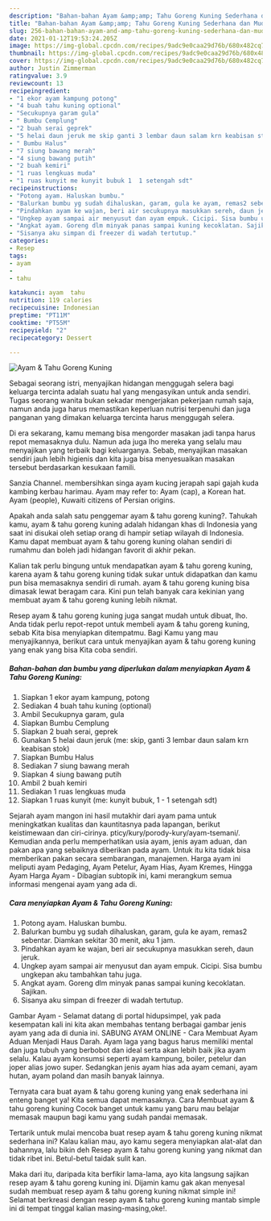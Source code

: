 ```yaml
---
description: "Bahan-bahan Ayam &amp;amp; Tahu Goreng Kuning Sederhana dan Mudah Dibuat"
title: "Bahan-bahan Ayam &amp;amp; Tahu Goreng Kuning Sederhana dan Mudah Dibuat"
slug: 256-bahan-bahan-ayam-and-amp-tahu-goreng-kuning-sederhana-dan-mudah-dibuat
date: 2021-01-12T19:53:24.205Z
image: https://img-global.cpcdn.com/recipes/9adc9e0caa29d76b/680x482cq70/ayam-tahu-goreng-kuning-foto-resep-utama.jpg
thumbnail: https://img-global.cpcdn.com/recipes/9adc9e0caa29d76b/680x482cq70/ayam-tahu-goreng-kuning-foto-resep-utama.jpg
cover: https://img-global.cpcdn.com/recipes/9adc9e0caa29d76b/680x482cq70/ayam-tahu-goreng-kuning-foto-resep-utama.jpg
author: Justin Zimmerman
ratingvalue: 3.9
reviewcount: 13
recipeingredient:
- "1 ekor ayam kampung potong"
- "4 buah tahu kuning optional"
- "Secukupnya garam gula"
- " Bumbu Cemplung"
- "2 buah serai geprek"
- "5 helai daun jeruk me skip ganti 3 lembar daun salam krn keabisan stok"
- " Bumbu Halus"
- "7 siung bawang merah"
- "4 siung bawang putih"
- "2 buah kemiri"
- "1 ruas lengkuas muda"
- "1 ruas kunyit me kunyit bubuk 1  1 setengah sdt"
recipeinstructions:
- "Potong ayam. Haluskan bumbu."
- "Balurkan bumbu yg sudah dihaluskan, garam, gula ke ayam, remas2 sebentar. Diamkan sekitar 30 menit, aku 1 jam."
- "Pindahkan ayam ke wajan, beri air secukupnya masukkan sereh, daun jeruk."
- "Ungkep ayam sampai air menyusut dan ayam empuk. Cicipi. Sisa bumbu ungkepan aku tambahkan tahu juga."
- "Angkat ayam. Goreng dlm minyak panas sampai kuning kecoklatan. Sajikan."
- "Sisanya aku simpan di freezer di wadah tertutup."
categories:
- Resep
tags:
- ayam
- 
- tahu

katakunci: ayam  tahu 
nutrition: 119 calories
recipecuisine: Indonesian
preptime: "PT11M"
cooktime: "PT55M"
recipeyield: "2"
recipecategory: Dessert

---
```



![Ayam &amp; Tahu Goreng Kuning](https://img-global.cpcdn.com/recipes/9adc9e0caa29d76b/680x482cq70/ayam-tahu-goreng-kuning-foto-resep-utama.jpg)

Sebagai seorang istri, menyajikan hidangan menggugah selera bagi keluarga tercinta adalah suatu hal yang mengasyikan untuk anda sendiri. Tugas seorang  wanita bukan sekadar mengerjakan pekerjaan rumah saja, namun anda juga harus memastikan keperluan nutrisi terpenuhi dan juga panganan yang dimakan keluarga tercinta harus menggugah selera.

Di era  sekarang, kamu memang bisa mengorder masakan jadi tanpa harus repot memasaknya dulu. Namun ada juga lho mereka yang selalu mau menyajikan yang terbaik bagi keluarganya. Sebab, menyajikan masakan sendiri jauh lebih higienis dan kita juga bisa menyesuaikan masakan tersebut berdasarkan kesukaan famili. 

Sanzia Channel. membersihkan singa ayam kucing jerapah sapi gajah kuda kambing kerbau harimau. Ayam may refer to: Ayam (cap), a Korean hat. Ayam (people), Kuwaiti citizens of Persian origins.

Apakah anda salah satu penggemar ayam &amp; tahu goreng kuning?. Tahukah kamu, ayam &amp; tahu goreng kuning adalah hidangan khas di Indonesia yang saat ini disukai oleh setiap orang di hampir setiap wilayah di Indonesia. Kamu dapat membuat ayam &amp; tahu goreng kuning olahan sendiri di rumahmu dan boleh jadi hidangan favorit di akhir pekan.

Kalian tak perlu bingung untuk mendapatkan ayam &amp; tahu goreng kuning, karena ayam &amp; tahu goreng kuning tidak sukar untuk didapatkan dan kamu pun bisa memasaknya sendiri di rumah. ayam &amp; tahu goreng kuning bisa dimasak lewat beragam cara. Kini pun telah banyak cara kekinian yang membuat ayam &amp; tahu goreng kuning lebih nikmat.

Resep ayam &amp; tahu goreng kuning juga sangat mudah untuk dibuat, lho. Anda tidak perlu repot-repot untuk membeli ayam &amp; tahu goreng kuning, sebab Kita bisa menyiapkan ditempatmu. Bagi Kamu yang mau menyajikannya, berikut cara untuk menyajikan ayam &amp; tahu goreng kuning yang enak yang bisa Kita coba sendiri.

<!--inarticleads1-->

##### Bahan-bahan dan bumbu yang diperlukan dalam menyiapkan Ayam &amp; Tahu Goreng Kuning:

1. Siapkan 1 ekor ayam kampung, potong
1. Sediakan 4 buah tahu kuning (optional)
1. Ambil Secukupnya garam, gula
1. Siapkan  Bumbu Cemplung
1. Siapkan 2 buah serai, geprek
1. Gunakan 5 helai daun jeruk (me: skip, ganti 3 lembar daun salam krn keabisan stok)
1. Siapkan  Bumbu Halus
1. Sediakan 7 siung bawang merah
1. Siapkan 4 siung bawang putih
1. Ambil 2 buah kemiri
1. Sediakan 1 ruas lengkuas muda
1. Siapkan 1 ruas kunyit (me: kunyit bubuk, 1 - 1 setengah sdt)


Sejarah ayam mangon ini hasil mutakhir dari ayam pama untuk meningkatkan kualitas dan kauntitasnya pada lapangan, berikut keistimewaan dan ciri-cirinya. pticy/kury/porody-kury/ayam-tsemani/. Kemudian anda perlu memperhatikan usia ayam, jenis ayam aduan, dan pakan apa yang sebaiknya diberikan pada ayam. Untuk itu kita tidak bisa memberikan pakan secara sembarangan, manajemen. Harga ayam ini meliputi ayam Pedaging, Ayam Petelur, Ayam Hias, Ayam Kremes, Hingga Ayam Harga Ayam - Dibagian subtopik ini, kami merangkum semua informasi mengenai ayam yang ada di. 

<!--inarticleads2-->

##### Cara menyiapkan Ayam &amp; Tahu Goreng Kuning:

1. Potong ayam. Haluskan bumbu.
1. Balurkan bumbu yg sudah dihaluskan, garam, gula ke ayam, remas2 sebentar. Diamkan sekitar 30 menit, aku 1 jam.
1. Pindahkan ayam ke wajan, beri air secukupnya masukkan sereh, daun jeruk.
1. Ungkep ayam sampai air menyusut dan ayam empuk. Cicipi. Sisa bumbu ungkepan aku tambahkan tahu juga.
1. Angkat ayam. Goreng dlm minyak panas sampai kuning kecoklatan. Sajikan.
1. Sisanya aku simpan di freezer di wadah tertutup.


Gambar Ayam - Selamat datang di portal hidupsimpel, yak pada kesempatan kali ini kita akan membahas tentang berbagai gambar jenis ayam yang ada di dunia ini. SABUNG AYAM ONLINE - Cara Membuat Ayam Aduan Menjadi Haus Darah. Ayam laga yang bagus harus memiliki mental dan juga tubuh yang berbobot dan ideal serta akan lebih baik jika ayam selalu. Kalau ayam konsumsi seperti ayam kampung, boiler, petelur dan joper alias jowo super. Sedangkan jenis ayam hias ada ayam cemani, ayam hutan, ayam poland dan masih banyak lainnya. 

Ternyata cara buat ayam &amp; tahu goreng kuning yang enak sederhana ini enteng banget ya! Kita semua dapat memasaknya. Cara Membuat ayam &amp; tahu goreng kuning Cocok banget untuk kamu yang baru mau belajar memasak maupun bagi kamu yang sudah pandai memasak.

Tertarik untuk mulai mencoba buat resep ayam &amp; tahu goreng kuning nikmat sederhana ini? Kalau kalian mau, ayo kamu segera menyiapkan alat-alat dan bahannya, lalu bikin deh Resep ayam &amp; tahu goreng kuning yang nikmat dan tidak ribet ini. Betul-betul taidak sulit kan. 

Maka dari itu, daripada kita berfikir lama-lama, ayo kita langsung sajikan resep ayam &amp; tahu goreng kuning ini. Dijamin kamu gak akan menyesal sudah membuat resep ayam &amp; tahu goreng kuning nikmat simple ini! Selamat berkreasi dengan resep ayam &amp; tahu goreng kuning mantab simple ini di tempat tinggal kalian masing-masing,oke!.

